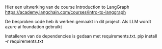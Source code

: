 ﻿Hier een uitwerking van de course Introduction to LangGraph https://academy.langchain.com/courses/intro-to-langgraph

De besproken code heb ik werken gemaakt in dit project. Als LLM wordt azure ai foundation gebruikt

Installeren van de dependencies is gedaan met requirements.txt.
pip install -r requirements.txt


